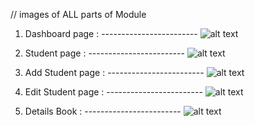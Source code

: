 // images of ALL parts of Module 
1) Dashboard page : ------------------------
![alt text](<Screenshot 2024-12-12 at 11.13.01 PM.png>)

2) Student page : ------------------------
![alt text](<Screenshot 2024-12-12 at 11.13.12 PM.png>)

3) Add Student page : ------------------------
![alt text](<Screenshot 2024-12-12 at 11.13.23 PM.png>)

4) Edit Student page : ------------------------
![alt text](<Screenshot 2024-12-12 at 11.14.02 PM.png>)


5) Details Book : ------------------------
![alt text](<Screenshot 2024-12-12 at 11.13.28 PM.png>)